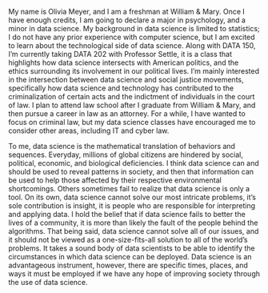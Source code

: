 My name is Olivia Meyer, and I am a freshman at William & Mary. Once I have enough credits, I am going to declare a major in psychology, and a minor in data science. My background in data science is limited to statistics; I do not have any prior experience with computer science, but I am excited to learn about the technological side of data science. Along with DATA 150, I’m currently taking DATA 202 with Professor Settle, it is a class that highlights how data science intersects with American politics, and the ethics surrounding its involvement in our political lives. I’m mainly interested in the intersection between data science and social justice movements, specifically how data science and technology has contributed to the criminalization of certain acts and the indictment of individuals in the court of law. I plan to attend law school after I graduate from William & Mary, and then pursue a career in law as an attorney. For a while, I have wanted to focus on criminal law, but my data science classes have encouraged me to consider other areas, including IT and cyber law.   

To me, data science is the mathematical translation of behaviors and sequences. Everyday, millions of global citizens are hindered by social, political, economic, and biological deficiencies. I think data science can and should be used to reveal patterns in society, and then that information can be used to help those affected by their respective environmental shortcomings. Others sometimes fail to realize that data science is only a tool. On its own, data science cannot solve our most intricate problems, it’s sole contribution is insight, it is people who are responsible for interpreting and applying data. I hold the belief that if data science fails to better the lives of a community, it is more than likely the fault of the people behind the algorithms. That being said, data science cannot solve all of our issues, and it should not be viewed as a one-size-fits-all solution to all of the world’s problems.  It takes a sound body of data scientists to be able to identify the circumstances in which data science can be deployed. Data science is an advantageous instrument, however, there are specific times, places, and ways it must be employed if we have any hope of improving society through the use of data science.
